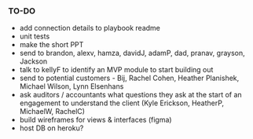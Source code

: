 ### TO-DO

* add connection details to playbook readme
* unit tests
* make the short PPT
* send to brandon, alexv, hamza, davidJ, adamP, dad, pranav, grayson, Jackson
* talk to kellyF to identify an MVP module to start building out 
* send to potential customers - Bij, Rachel Cohen, Heather Planishek, Michael Wilson, Lynn Elsenhans
* ask auditors / accountants what questions they ask at the start of an engagement to understand the client (Kyle Erickson, HeatherP, MichaelW, RachelC)
* build wireframes for views & interfaces (figma)
* host DB on heroku?
